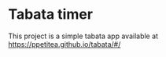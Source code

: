 # Tabata timer

This project is a simple tabata app available at https://ppetitea.github.io/tabata/#/

